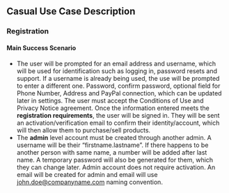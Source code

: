 ## Casual Use Case Description
### Registration

#### Main Success Scenario
* The user will be prompted for an email address and username, which will be used for identification such as logging in, password resets and support. If a username is already being used, the use will be prompted to enter a different one. Password, confirm password, optional field for Phone Number, Address and PayPal connection, which can be updated later in settings. The user must accept the Conditions of Use and Privacy Notice agreement. Once the information entered meets the **registration requirements**, the user will be signed in. They will be sent an activation/verification email to confirm their identity/account, which will then allow them to purchase/sell products.
* The **admin** level account must be created through another admin. A username will be their “firstname.lastname”. If there happens to be another person with same name, a number will be added after last name. A temporary password will also be generated for them, which they can change later. Admin account does not require activation. An email will be created for admin and email will use john.doe@companyname.com naming convention.
